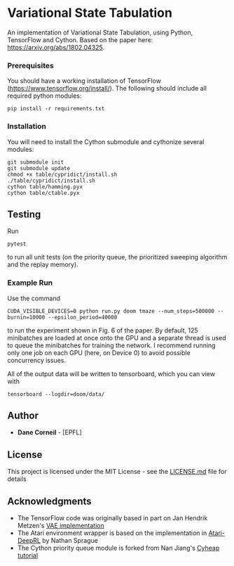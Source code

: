 # Variational State Tabulation

An implementation of Variational State Tabulation, using Python, TensorFlow and Cython. Based on the paper here: https://arxiv.org/abs/1802.04325.

### Prerequisites

You should have a working installation of TensorFlow (https://www.tensorflow.org/install/). The following should include all required python modules:

```
pip install -r requirements.txt
```

### Installation

You will need to install the Cython submodule and cythonize several modules:

```
git submodule init
git submodule update
chmod +x table/cypridict/install.sh
./table/cypridict/install.sh
cython table/hamming.pyx
cython table/ctable.pyx
```

## Testing

Run

```
pytest
```

to run all unit tests (on the priority queue, the prioritized sweeping algorithm and the replay memory).

### Example Run

Use the command

```
CUDA_VISIBLE_DEVICES=0 python run.py doom tmaze --num_steps=500000 --burnin=10000 --epsilon_period=40000
```

to run the experiment shown in Fig. 6 of the paper. By default, 125 minibatches are loaded at once onto the GPU and a separate thread is used to queue the minibatches for training the network. I recommend running only one job on each GPU (here, on Device 0) to avoid possible concurrency issues.

All of the output data will be written to tensorboard, which you can view with

```
tensorboard --logdir=doom/data/
```

## Author

* **Dane Corneil** - [EPFL]

## License

This project is licensed under the MIT License - see the [LICENSE.md](LICENSE.md) file for details

## Acknowledgments

* The TensorFlow code was originally based in part on Jan Hendrik Metzen's [VAE implementation](https://jmetzen.github.io/2015-11-27/vae.html)
* The Atari environment wrapper is based on the implementation in [Atari-DeepRL](https://github.com/vvanirudh/Atari-DeepRL) by Nathan Sprague
* The Cython priority queue module is forked from Nan Jiang's [Cyheap tutorial](https://github.com/ncloudioj/cyheap)
